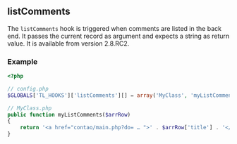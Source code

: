 listComments
------------

The `listComments` hook is triggered when comments are listed in the back end. It passes the current record as argument and expects a string as return value. It is available from version 2.8.RC2.


### Example ###

```php
<?php

// config.php
$GLOBALS['TL_HOOKS']['listComments'][] = array('MyClass', 'myListComments');

// MyClass.php
public function myListComments($arrRow)
{
    return '<a href="contao/main.php?do= … ">' . $arrRow['title'] . '</a>';
}
```
